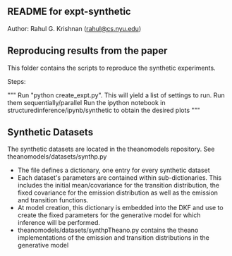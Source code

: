 ## README for expt-synthetic
Author: Rahul G. Krishnan (rahul@cs.nyu.edu)

## Reproducing results from the paper
This folder contains the scripts to reproduce the synthetic experiments. 

Steps:

"""
    Run "python create_expt.py". This will yield a list of settings to run. Run them sequentially/parallel 
    Run the ipython notebook in structuredinference/ipynb/synthetic to obtain the desired plots 
"""
## Synthetic Datasets

The synthetic datasets are located in the theanomodels repository. See theanomodels/datasets/synthp.py 
* The file defines a dictionary, one entry for every synthetic dataset
* Each dataset's parameters are contained within sub-dictionaries. This includes the initial mean/covariance for the transition distribution, the fixed covariance for the emission distribution as well as the emission and transition functions.
* At model creation, this dictionary is embedded into the DKF and use to create the fixed parameters for the generative model
for which inference will be performed. 
* theanomodels/datasets/synthpTheano.py contains the theano implementations of the emission and transition distributions in the generative model 
